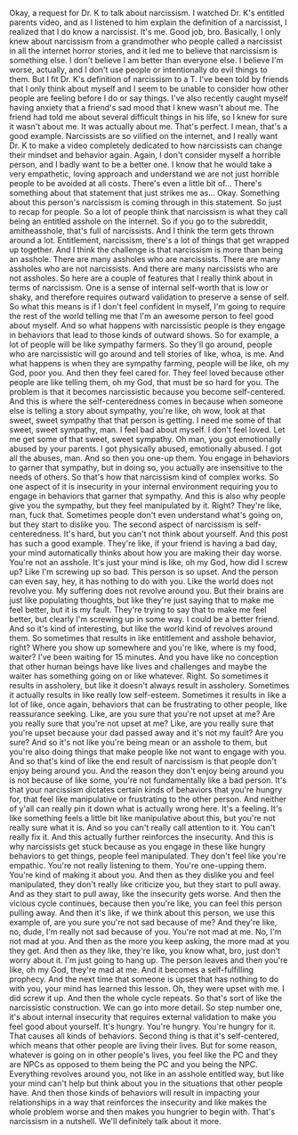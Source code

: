  Okay, a request for Dr. K to talk about narcissism. I watched Dr. K's entitled parents video, and as I listened to him explain the definition of a narcissist, I realized that I do know a narcissist. It's me. Good job, bro. Basically, I only knew about narcissism from a grandmother who people called a narcissist in all the internet horror stories, and it led me to believe that narcissism is something else. I don't believe I am better than everyone else. I believe I'm worse, actually, and I don't use people or intentionally do evil things to them. But I fit Dr. K's definition of narcissism to a T. I've been told by friends that I only think about myself and I seem to be unable to consider how other people are feeling before I do or say things. I've also recently caught myself having anxiety that a friend's sad mood that I knew wasn't about me. The friend had told me about several difficult things in his life, so I knew for sure it wasn't about me. It was actually about me. That's perfect. I mean, that's a good example. Narcissists are so vilified on the internet, and I really want Dr. K to make a video completely dedicated to how narcissists can change their mindset and behavior again. Again, I don't consider myself a horrible person, and I badly want to be a better one. I know that he would take a very empathetic, loving approach and understand we are not just horrible people to be avoided at all costs. There's even a little bit of... There's something about that statement that just strikes me as... Okay. Something about this person's narcissism is coming through in this statement. So just to recap for people. So a lot of people think that narcissism is what they call being an entitled asshole on the internet. So if you go to the subreddit, amitheasshole, that's full of narcissists. And I think the term gets thrown around a lot. Entitlement, narcissism, there's a lot of things that get wrapped up together. And I think the challenge is that narcissism is more than being an asshole. There are many assholes who are narcissists. There are many assholes who are not narcissists. And there are many narcissists who are not assholes. So here are a couple of features that I really think about in terms of narcissism. One is a sense of internal self-worth that is low or shaky, and therefore requires outward validation to preserve a sense of self. So what this means is if I don't feel confident in myself, I'm going to require the rest of the world telling me that I'm an awesome person to feel good about myself. And so what happens with narcissistic people is they engage in behaviors that lead to those kinds of outward shows. So for example, a lot of people will be like sympathy farmers. So they'll go around, people who are narcissistic will go around and tell stories of like, whoa, is me. And what happens is when they are sympathy farming, people will be like, oh my God, poor you. And then they feel cared for. They feel loved because other people are like telling them, oh my God, that must be so hard for you. The problem is that it becomes narcissistic because you become self-centered. And this is where the self-centeredness comes in because when someone else is telling a story about sympathy, you're like, oh wow, look at that sweet, sweet sympathy that that person is getting. I need me some of that sweet, sweet sympathy, man. I feel bad about myself. I don't feel loved. Let me get some of that sweet, sweet sympathy. Oh man, you got emotionally abused by your parents. I got physically abused, emotionally abused. I got all the abuses, man. And so then you one-up them. You engage in behaviors to garner that sympathy, but in doing so, you actually are insensitive to the needs of others. So that's how that narcissism kind of complex works. So one aspect of it is insecurity in your internal environment requiring you to engage in behaviors that garner that sympathy. And this is also why people give you the sympathy, but they feel manipulated by it. Right? They're like, man, fuck that. Sometimes people don't even understand what's going on, but they start to dislike you. The second aspect of narcissism is self-centeredness. It's hard, but you can't not think about yourself. And this post has such a good example. They're like, if your friend is having a bad day, your mind automatically thinks about how you are making their day worse. You're not an asshole. It's just your mind is like, oh my God, how did I screw up? Like I'm screwing up so bad. This person is so upset. And the person can even say, hey, it has nothing to do with you. Like the world does not revolve you. My suffering does not revolve around you. But their brains are just like populating thoughts, but like they're just saying that to make me feel better, but it is my fault. They're trying to say that to make me feel better, but clearly I'm screwing up in some way. I could be a better friend. And so it's kind of interesting, but like the world kind of revolves around them. So sometimes that results in like entitlement and asshole behavior, right? Where you show up somewhere and you're like, where is my food, waiter? I've been waiting for 15 minutes. And you have like no conception that other human beings have like lives and challenges and maybe the waiter has something going on or like whatever. Right. So sometimes it results in assholery, but like it doesn't always result in assholery. Sometimes it actually results in like really low self-esteem. Sometimes it results in like a lot of like, once again, behaviors that can be frustrating to other people, like reassurance seeking. Like, are you sure that you're not upset at me? Are you really sure that you're not upset at me? Like, are you really sure that you're upset because your dad passed away and it's not my fault? Are you sure? And so it's not like you're being mean or an asshole to them, but you're also doing things that make people like not want to engage with you. And so that's kind of like the end result of narcissism is that people don't enjoy being around you. And the reason they don't enjoy being around you is not because of like some, you're not fundamentally like a bad person. It's that your narcissism dictates certain kinds of behaviors that you're hungry for, that feel like manipulative or frustrating to the other person. And neither of y'all can really pin it down what is actually wrong here. It's a feeling. It's like something feels a little bit like manipulative about this, but you're not really sure what it is. And so you can't really call attention to it. You can't really fix it. And this actually further reinforces the insecurity. And this is why narcissists get stuck because as you engage in these like hungry behaviors to get things, people feel manipulated. They don't feel like you're empathic. You're not really listening to them. You're one-upping them. You're kind of making it about you. And then as they dislike you and feel manipulated, they don't really like criticize you, but they start to pull away. And as they start to pull away, like the insecurity gets worse. And then the vicious cycle continues, because then you're like, you can feel this person pulling away. And then it's like, if we think about this person, we use this example of, are you sure you're not sad because of me? And they're like, no, dude, I'm really not sad because of you. You're not mad at me. No, I'm not mad at you. And then as the more you keep asking, the more mad at you they get. And then as they like, they're like, you know what, bro, just don't worry about it. I'm just going to hang up. The person leaves and then you're like, oh my God, they're mad at me. And it becomes a self-fulfilling prophecy. And the next time that someone is upset that has nothing to do with you, your mind has learned this lesson. Oh, they were upset with me. I did screw it up. And then the whole cycle repeats. So that's sort of like the narcissistic construction. We can go into more detail. So step number one, it's about internal insecurity that requires external validation to make you feel good about yourself. It's hungry. You're hungry. You're hungry for it. That causes all kinds of behaviors. Second thing is that it's self-centered, which means that other people are living their lives. But for some reason, whatever is going on in other people's lives, you feel like the PC and they are NPCs as opposed to them being the PC and you being the NPC. Everything revolves around you, not like in an asshole entitled way, but like your mind can't help but think about you in the situations that other people have. And then those kinds of behaviors will result in impacting your relationships in a way that reinforces the insecurity and like makes the whole problem worse and then makes you hungrier to begin with. That's narcissism in a nutshell. We'll definitely talk about it more.
